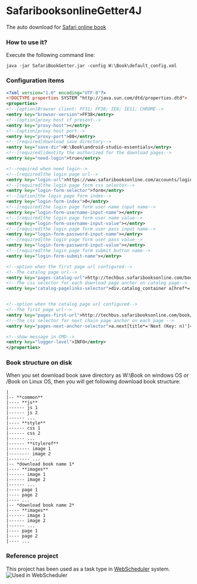 # SafaribooksonlineGetter4J
The auto download for [Safari online book][1]

### How to use it?
Execute the following command line:
```
java -jar SafariBookGetter.jar -config W:\Book\default_config.xml
```

### Configuration items
```xml
<?xml version="1.0" encoding="UTF-8"?>
<!DOCTYPE properties SYSTEM "http://java.sun.com/dtd/properties.dtd">
<properties>
<!--[option]Browser client: FF31; FF38; IE8; IE11; CHROME-->
<entry key="browser-version">FF38</entry>
<!--[option]proxy host if present-->
<entry key="proxy-host"></entry>
<!--[option]proxy host port-->
<entry key="proxy-port">80</entry>
<!--[required]download save directory-->
<entry key="save-dir">W:\Book\android-studio-essentials</entry>
<!--[required]identity the authorized for the download pages-->
<entry key="need-login">true</entry>

<!--required when need login-->
<!--[required]the login page url-->
<entry key="login-url">https://www.safaribooksonline.com/accounts/login/</entry>
<!--[required]the login page form css selector-->
<entry key="login-form-selector">form</entry>
<!--[option]the login page form index-->
<entry key="login-form-index">0</entry>
<!--[required]the login page form user name input name-->
<entry key="login-form-username-input-name"></entry>
<!--[required]the login page form user name value-->
<entry key="login-form-username-input-value"></entry>
<!--[required]the login page form user pass input name-->
<entry key="login-form-password-input-name"></entry>
<!--[required]the login page form user pass value-->
<entry key="login-form-password-input-value"></entry>
<!--[required]the login page form submit button name-->
<entry key="login-form-submit-name"></entry>

<!--option when the first page url configured-->
<!--The catalog page url-->
<entry key="pages-catalog-url">http://techbus.safaribooksonline.com/book/programming/android/9781784397203</entry>
<!--The css selector for each download page anchor on catalog page-->
<entry key="catalog-pagelinks-selector">div.catalog_container a[href*='9781784397203']</entry>


<!--option when the catalog page url configured-->
<!--The first page url-->
<entry key="pages-first-url">http://techbus.safaribooksonline.com/book/programming/android/9781784397203/android-studio-essentials/index_html</entry>
<!--The css selector for next chain page anchor on each page -->
<entry key="pages-next-anchor-selector">a.next[title*='Next (Key: n)']</entry>

<!--show message in CMD-->
<entry key="logger-level">INFO</entry>
</properties>

```

### Book structure on disk
When you set download book save directory as W:\Book on windows OS or /Book on Linux OS, then you will get following download book structure:
```
|
|-- **common**
|---- **js**
|------ js 1
|------ js 2
|------ ...
|---- **style**
|------ css 1
|------ css 2
|------ ...
|------ **styleref**
|-------- image 1
|-------- image 2
|-------- ...
|-- *download book name 1*
|---- **images**
|------ image 1
|------ image 2
|------ ...
|---- page 1
|---- page 2
|---- ...
|-- *download book name 2*
|---- **images**
|------ image 1
|------ image 2
|------ ...
|---- page 1
|---- page 2
|---- ...
```
### Reference project
This project has been used as a task type in [WebScheduler](https://github.com/daileyet/webscheduler) system.
![Used in WebScheduler](https://ggkwjw.bn1303.livefilestore.com/y3miOVDLzcZySfoSGCZ2nAnLOOzGA__wEx1PTfpg5nnTnxVUzkOdmZT5rZXJAVcviYu8kMIKEjUB04doOlH7JW-GVj4zBpMuF3_6WIy2T-djW1GNY9mYKE6VtI7Yl7U7DllqHj0ZLeWVVdS8Ahl6Zjg-LIYwRZKkpf8FCn9HF_sJBc?width=1319&height=838&cropmode=none "Used in WebScheduler")

[1]:http://techbus.safaribooksonline.com/
